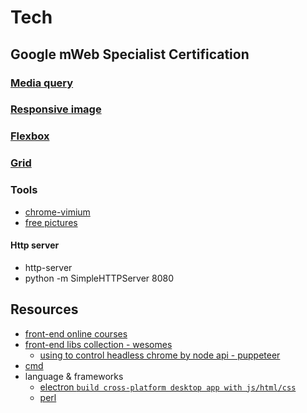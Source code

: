 # Tech
## Google mWeb Specialist Certification
### [Media query](./front-end/media-query/media-query.md)
### [Responsive image](./front-end/responsive-image/responsive-image.md)
### [Flexbox](./front-end/Flexbox.md)
### [Grid](./front-end/Grid.md)
### Tools
- [chrome-vimium](./tools/chrome-vimium.md)
- [free pictures](https://pixabay.com/)
#### Http server
- http-server
- python -m SimpleHTTPServer 8080

## Resources
- [front-end online courses](https://classroom.udacity.com/me)
- [front-end libs collection - wesomes](https://www.awesomes.cn/repos/Applications/Frameworks)
    - [using to control headless chrome by node api - puppeteer](https://www.awesomes.cn/repo/GoogleChrome/puppeteer)
- [cmd](https://github.com/jlevy/the-art-of-command-line)
- language & frameworks
    + [electron `build cross-platform desktop app with js/html/css`](https://github.com/electron/electron)
    + [perl](https://www.perl.org/)







